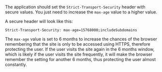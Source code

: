 The application should set the `Strict-Transport-Security` header with secure values. You just need to increase the `max-age` value to a higher value.

A secure header will look like this:
```
Strict-Transport-Security: max-age=15768000;includeSubdomains
```

The `max-age` value is set to 6 months to increase the chances of the browser remembering that the site is only to be accessed using HTTPS, therefore protecting the user. If the user visits the site again in the 6 months window, which is likely if the user visits the site frequently, it will make the browser remember the setting for another 6 months, thus protecting the user almost constantly.
